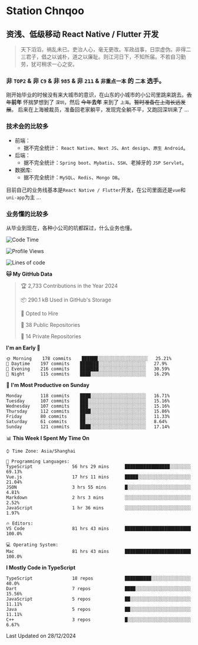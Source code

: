 # Station Chnqoo

## 资浅、低级移动 React Native / Flutter 开发

> 天下滔滔，祸乱未已。吏治人心，毫无更改。军政战事，日崇虚伪。非得二三君子，倡之以诚朴，道之以廉耻。则江河日下，不知所届。不若自习勤劳，犹可稍求一心之安。

### 非 `TOP2` & 非 `C9` & 非 `985` & 非 `211` & `非重点一本` 的 `二本` 选手。

刚开始毕业的时候没有来大城市的意识，在山东的小城市的小公司里跳来跳去。~~去年~~**前年** 怀揣梦想到了 `深圳`，然后 ~~今年~~**去年** 来到了 `上海`。~~暂时准备在上海长远发展~~。
后来在上海被裁员，准备回老家躺平，发现完全躺不平，又跑回深圳来了 ...

### 技术会的比较多

- 前端：
  - 据不完全统计： `React Native`、`Next JS`、`Ant design`、`原生 Android`。
- 后端：
  - 据不完全统计：`Spring boot`、`Mybatis`、`SSH`、老掉牙的 `JSP Servlet`。
- 数据库:
  - 据不完全统计：`MySQL`、`Redis`、`Mongo DB`。

目前自己的业务线基本是`React Native / Flutter`开发，在公司里面还是`vue`和`uni-app`为主 ...

### 业务懂的比较多

从毕业到现在，各种小公司的坑都踩过，什么业务也懂。

<!--START_SECTION:waka-->
![Code Time](http://img.shields.io/badge/Code%20Time-7%2C113%20hrs%209%20mins-blue)

![Profile Views](http://img.shields.io/badge/Profile%20Views-0-blue)

![Lines of code](https://img.shields.io/badge/From%20Hello%20World%20I%27ve%20Written-486%20Thousand%20lines%20of%20code-blue)

**🐱 My GitHub Data** 

> 🏆 2,733 Contributions in the Year 2024
 > 
> 📦 290.1 kB Used in GitHub's Storage 
 > 
> 💼 Opted to Hire
 > 
> 📜 38 Public Repositories 
 > 
> 🔑 14 Private Repositories  
 > 
**I'm an Early 🐤** 

```text
🌞 Morning    178 commits    ██████░░░░░░░░░░░░░░░░░░░   25.21% 
🌆 Daytime    197 commits    ███████░░░░░░░░░░░░░░░░░░   27.9% 
🌃 Evening    216 commits    ███████░░░░░░░░░░░░░░░░░░   30.59% 
🌙 Night      115 commits    ████░░░░░░░░░░░░░░░░░░░░░   16.29%

```
📅 **I'm Most Productive on Sunday** 

```text
Monday       118 commits    ████░░░░░░░░░░░░░░░░░░░░░   16.71% 
Tuesday      107 commits    ███░░░░░░░░░░░░░░░░░░░░░░   15.16% 
Wednesday    107 commits    ███░░░░░░░░░░░░░░░░░░░░░░   15.16% 
Thursday     112 commits    ████░░░░░░░░░░░░░░░░░░░░░   15.86% 
Friday       80 commits     ██░░░░░░░░░░░░░░░░░░░░░░░   11.33% 
Saturday     61 commits     ██░░░░░░░░░░░░░░░░░░░░░░░   8.64% 
Sunday       121 commits    ████░░░░░░░░░░░░░░░░░░░░░   17.14%

```


📊 **This Week I Spent My Time On** 

```text
⌚︎ Time Zone: Asia/Shanghai

💬 Programming Languages: 
TypeScript               56 hrs 29 mins      █████████████████░░░░░░░░   69.13% 
Vue.js                   17 hrs 11 mins      █████░░░░░░░░░░░░░░░░░░░░   21.04% 
JSON                     3 hrs 55 mins       █░░░░░░░░░░░░░░░░░░░░░░░░   4.81% 
Markdown                 2 hrs 3 mins        ░░░░░░░░░░░░░░░░░░░░░░░░░   2.52% 
JavaScript               1 hr 36 mins        ░░░░░░░░░░░░░░░░░░░░░░░░░   1.97%

🔥 Editors: 
VS Code                  81 hrs 43 mins      █████████████████████████   100.0%

💻 Operating System: 
Mac                      81 hrs 43 mins      █████████████████████████   100.0%

```

**I Mostly Code in TypeScript** 

```text
TypeScript               18 repos            ██████████░░░░░░░░░░░░░░░   40.0% 
Dart                     7 repos             ████░░░░░░░░░░░░░░░░░░░░░   15.56% 
JavaScript               5 repos             ██░░░░░░░░░░░░░░░░░░░░░░░   11.11% 
Java                     5 repos             ██░░░░░░░░░░░░░░░░░░░░░░░   11.11% 
C++                      3 repos             █░░░░░░░░░░░░░░░░░░░░░░░░   6.67%

```



 Last Updated on 28/12/2024
<!--END_SECTION:waka-->

<!---
ChenqiaoStation/ChenqiaoStation is a ✨ special ✨ repository because its `README.md` (this file) appears on your GitHub profile.
You can click the Preview link to take a look at your changes.
--->
